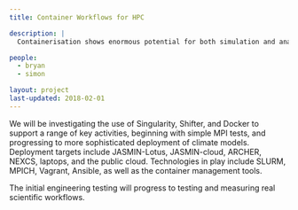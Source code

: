 ```yaml
---
title: Container Workflows for HPC

description: |
  Containerisation shows enormous potential for both simulation and analysis workflows. This project encompasses a range of mini-app tests of the applicability of containers for existing HPC workflows.

people:
  - bryan
  - simon

layout: project
last-updated: 2018-02-01
---
```


We will be investigating the use of Singularity, Shifter, and Docker to support a range of key activities, beginning with simple MPI tests, and progressing to more sophisticated deployment of climate models. Deployment targets include JASMIN-Lotus, JASMIN-cloud, ARCHER, NEXCS, laptops, and the public cloud. Technologies in play include SLURM, MPICH, Vagrant, Ansible, as well as the container management tools.

The initial engineering testing will progress to testing and measuring real scientific workflows.
